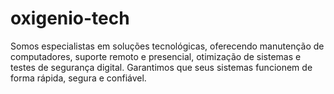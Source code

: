 # oxigenio-tech
Somos especialistas em soluções tecnológicas, oferecendo manutenção de computadores, suporte remoto e presencial, otimização de sistemas e testes de segurança digital. Garantimos que seus sistemas funcionem de forma rápida, segura e confiável.
